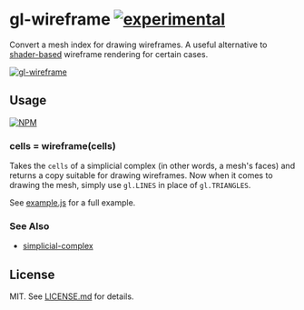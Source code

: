# gl-wireframe [![experimental](http://badges.github.io/stability-badges/dist/experimental.svg)](http://github.com/badges/stability-badges)

Convert a mesh index for drawing wireframes. A useful alternative to
[shader-based](http://codeflow.org/entries/2012/aug/02/easy-wireframe-display-with-barycentric-coordinates/)
wireframe rendering for certain cases.

[![gl-wireframe](http://imgur.com/5ImqLv4.png)](http://hughsk.io/gl-wireframe)

## Usage

[![NPM](https://nodei.co/npm/gl-wireframe.png)](https://nodei.co/npm/gl-wireframe/)

### cells = wireframe(cells)

Takes the `cells` of a simplicial complex (in other words, a mesh's faces) and
returns a copy suitable for drawing wireframes. Now when it comes to drawing the
mesh, simply use `gl.LINES` in place of `gl.TRIANGLES`.

See [example.js](example.js) for a full example.

### See Also

* [simplicial-complex](http://github.com/mikolalysenko/simplicial-complex)

## License

MIT. See [LICENSE.md](http://github.com/hughsk/gl-wireframe/blob/master/LICENSE.md) for details.
